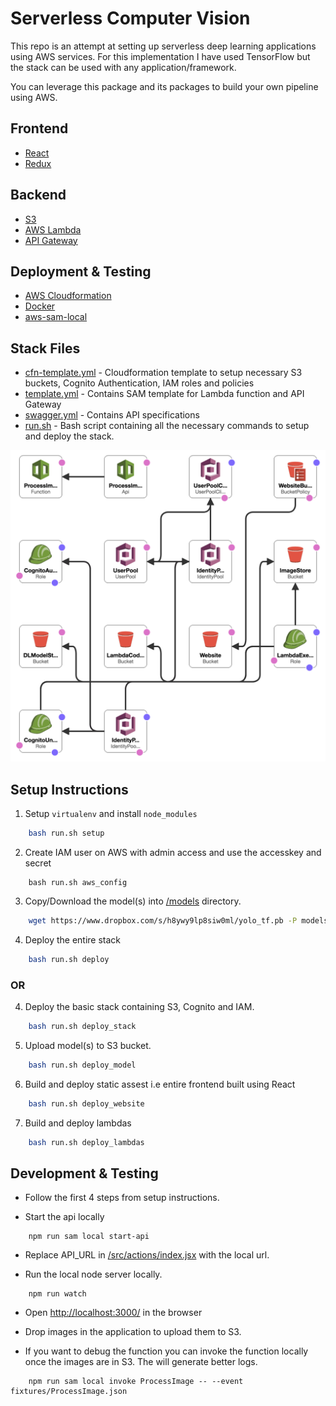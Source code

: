 # Serverless Computer Vision

This repo is an attempt at setting up serverless deep learning applications using AWS services. For this implementation I have used TensorFlow but the stack can be used with any application/framework.

You can leverage this package and its packages to build your own pipeline using AWS.

## Frontend

* [React](https://reactjs.org/)
* [Redux](https://redux.js.org/)

## Backend

* [S3](https://aws.amazon.com/s3/)
* [AWS Lambda](https://aws.amazon.com/lambda/)
* [API Gateway](https://aws.amazon.com/api-gateway/)

## Deployment & Testing

* [AWS Cloudformation](https://aws.amazon.com/cloudformation/)
* [Docker](https://www.docker.com/)
* [aws-sam-local](https://github.com/awslabs/aws-sam-local)


## Stack Files

* [cfn-template.yml](/cfn-template.yml) - Cloudformation template to setup necessary S3 buckets, Cognito Authentication, IAM roles and policies
* [template.yml](/template.yml) - Contains SAM template for Lambda function and API Gateway
* [swagger.yml](/swagger.yml) - Contains API specifications
* [run.sh](/run.sh) - Bash script containing all the necessary commands to setup and deploy the stack.

![Stack](/readme-images/cfnstack.png)

## Setup Instructions

1. Setup `virtualenv` and install `node_modules`
```bash
    bash run.sh setup
```

2. Create IAM user on AWS with admin access and use the accesskey and secret
```
    bash run.sh aws_config
```

3. Copy/Download the model(s) into [/models](/models) directory.
```bash
    wget https://www.dropbox.com/s/h8ywy9lp8siw0ml/yolo_tf.pb -P models/
```

4. Deploy the entire stack
```bash
    bash run.sh deploy
```


### OR

4. Deploy the basic stack containing S3, Cognito and IAM.
```bash
    bash run.sh deploy_stack
```

5. Upload model(s) to S3 bucket.
```bash
    bash run.sh deploy_model
```

6. Build and deploy static assest i.e entire frontend built using React
```bash
    bash run.sh deploy_website
```

7. Build and deploy lambdas
```bash
    bash run.sh deploy_lambdas
```


## Development & Testing

* Follow the first 4 steps from setup instructions.

* Start the api locally
```
    npm run sam local start-api
```

* Replace API_URL in [/src/actions/index.jsx](https://github.com/cnv1989/ServerlessDeeplearningWebapp/blob/master/src/actions/index.jsx#L17) with the local url.

* Run the local node server locally.
```
    npm run watch
```

* Open [http://localhost:3000/](http://localhost:3000/) in the browser

* Drop images in the application to upload them to S3.


* If you want to debug the function you can invoke the function locally once the images are in S3. The will generate better logs.

```
    npm run sam local invoke ProcessImage -- --event fixtures/ProcessImage.json
```
